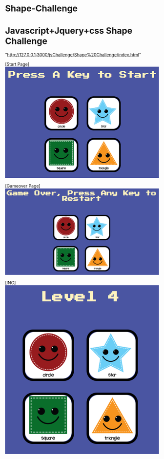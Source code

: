 # Shape-Challenge
# Javascript+Jquery+css Shape Challenge

"http://127.0.0.1:3000/jsChallenge/Shape%20Challenge/index.html"

[Start Page]
![Start Image](homepage.png)

[Gameover Page]
![Gameover Image](gameover.png)

[ING]
![ING Image](proc.png)
